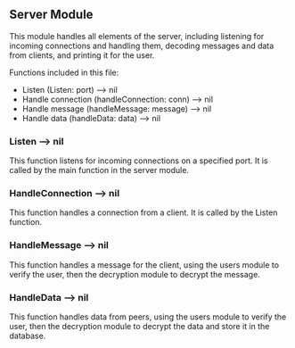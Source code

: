 ## Server Module
This module handles all elements of the server, including listening for incoming connections and handling them, decoding messages and data from clients, and printing it for the user.

Functions included in this file:
- Listen (Listen: port) --> nil
- Handle connection (handleConnection: conn) --> nil
- Handle message (handleMessage: message) --> nil
- Handle data (handleData: data) --> nil

### Listen --> nil
This function listens for incoming connections on a specified port. It is called by the main function in the server module.

### HandleConnection --> nil
This function handles a connection from a client. It is called by the Listen function.

### HandleMessage --> nil
This function handles a message for the client, using the users module to verify the user, then the decryption module to decrypt the message.

### HandleData --> nil
This function handles data from peers, using the users module to verify the user, then the decryption module to decrypt the data and store it in the database.